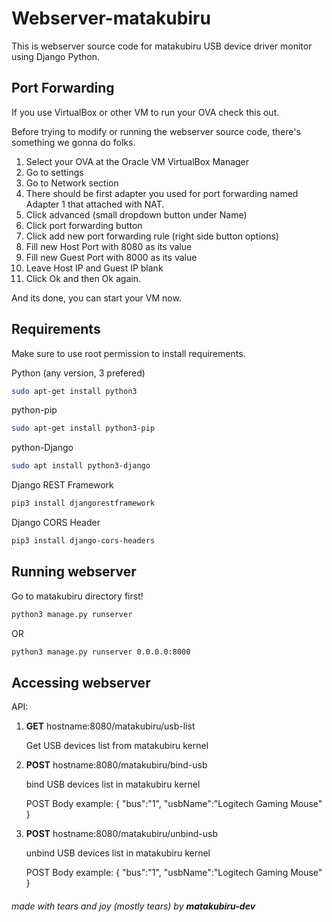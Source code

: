 # Webserver-matakubiru

This is webserver source code for matakubiru USB device driver monitor using Django Python.

## Port Forwarding

If you use VirtualBox or other VM to run your OVA check this out. 

Before trying to modify or running the webserver source code, there's something we gonna do folks.

1. Select your OVA at the Oracle VM VirtualBox Manager
2. Go to settings
3. Go to Network section
4. There should be first adapter you used for port forwarding named Adapter 1 that attached with NAT.
5. Click advanced (small dropdown button under Name)
6. Click port forwarding button
7. Click add new port forwarding rule (right side button options)
8. Fill new Host Port with 8080 as its value
9. Fill new Guest Port with  8000 as its value
10. Leave Host IP and Guest IP blank
11. Click Ok and then Ok again.

And its done, you can start your VM now.


## Requirements

Make sure to use root permission to install requirements.


Python (any version, 3 prefered)

```bash
sudo apt-get install python3 
```

python-pip

```bash
sudo apt-get install python3-pip
```

python-Django

```bash
sudo apt install python3-django
```

Django REST Framework

```bash
pip3 install djangorestframework
```

Django CORS Header

```bash
pip3 install django-cors-headers
```


## Running webserver

Go to matakubiru directory first!

```bash
python3 manage.py runserver
```

OR

```bash
python3 manage.py runserver 0.0.0.0:8000
```

## Accessing webserver
API:

1. **GET** hostname:8080/matakubiru/usb-list

   Get USB devices list from matakubiru kernel

2. **POST** hostname:8080/matakubiru/bind-usb

   bind USB devices list in matakubiru kernel
   
   POST Body example:
   {
      "bus":"1",
      "usbName":"Logitech Gaming Mouse"
   }

3. **POST** hostname:8080/matakubiru/unbind-usb

   unbind USB devices list in matakubiru kernel
   
   POST Body example:
   {
      "bus":"1",
      "usbName":"Logitech Gaming Mouse"
   }

   




###### made with tears and joy (mostly tears) by **matakubiru-dev**